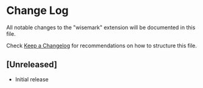 # Change Log

All notable changes to the "wisemark" extension will be documented in this file.

Check [Keep a Changelog](http://keepachangelog.com/) for recommendations on how to structure this file.

## [Unreleased]

- Initial release